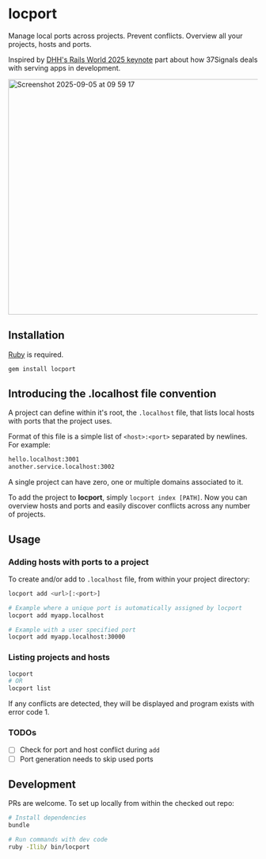 # locport

Manage local ports across projects. Prevent conflicts. Overview all your projects, hosts and ports.

Inspired by [DHH's Rails World 2025 keynote](https://www.youtube.com/watch?v=gcwzWzC7gUA&t=1625s) 
part about how 37Signals deals with serving apps in development.

<img width="1057" height="475" alt="Screenshot 2025-09-05 at 09 59 17" src="https://github.com/user-attachments/assets/a5242dc6-3d68-4898-9838-43e8d6d48d0a" />

## Installation

[Ruby](https://www.ruby-lang.org/) is required.

```sh
gem install locport
```

## Introducing the .localhost file convention

A project can define within it's root, the `.localhost` file, that lists local hosts with ports that the project uses.

Format of this file is a simple list of `<host>:<port>` separated by newlines. For example:

```sh
hello.localhost:3001
another.service.localhost:3002
```

A single project can have zero, one or multiple domains associated to it.

To add the project to **locport**, simply `locport index [PATH]`. Now you can overview hosts and ports and
easily discover conflicts across any number of projects.

## Usage

### Adding hosts with ports to a project

To create and/or add to `.localhost` file, from within your project directory:

```sh
locport add <url>[:<port>]

# Example where a unique port is automatically assigned by locport
locport add myapp.localhost

# Example with a user specified port
locport add myapp.localhost:30000
```

### Listing projects and hosts

```sh
locport
# OR
locport list
```

If any conflicts are detected, they will be displayed and program exists with error code 1.

### TODOs

- [ ] Check for port and host conflict during `add`
- [ ] Port generation needs to skip used ports

## Development

PRs are welcome. To set up locally from within the checked out repo:

```sh
# Install dependencies
bundle

# Run commands with dev code
ruby -Ilib/ bin/locport
```
